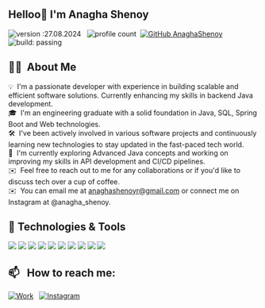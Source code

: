 ## Helloo👋 I'm Anagha Shenoy

<!--
**AnaghaShenoy/AnaghaShenoy** is a ✨ _special_ ✨ repository because its `README.md` (this file) appears on your GitHub profile.

Here are some ideas to get you started:

- 🔭 I’m currently working on ...
- 🌱 I’m currently learning ...
- 👯 I’m looking to collaborate on ...
- 🤔 I’m looking for help with ...
- 💬 Ask me about ...
- 📫 How to reach me: ...
- 😄 Pronouns: ...
- ⚡ Fun fact: ...
-->

![version :27.08.2024](https://img.shields.io/badge/version-27.08.2024-informational) &nbsp;
![profile count](https://komarev.com/ghpvc/?username=AnaghaShenoy&color=blue)&nbsp;
[![GitHub AnaghaShenoy](https://img.shields.io/github/followers/AnaghaShenoy?label=follow&style=social)](https://github.com/AnaghaShenoy)&nbsp;
![build: passing](https://img.shields.io/badge/build-passing-success)

## 👩‍💻 &nbsp;About Me

💡 &nbsp;I'm a passionate developer with experience in building scalable and efficient software solutions. Currently enhancing my skills in backend Java development.\
🎓 &nbsp;I'm an engineering graduate with a solid foundation in Java, SQL, Spring Boot and Web technologies.\
🛠 &nbsp;I've been actively involved in various software projects and continuously learning new technologies to stay updated in the fast-paced tech world.\
🌱 &nbsp;I'm currently exploring Advanced Java concepts and working on improving my skills in API development and CI/CD pipelines.\
✉️ &nbsp;Feel free to reach out to me for any collaborations or if you'd like to discuss tech over a cup of coffee.\
✉️ &nbsp;You can email me at anaghashenoyr@gmail.com or connect me on Instagram at @anagha_shenoy.

## 🔧 Technologies & Tools
![](https://img.shields.io/badge/Code-Java-informational?style=flat&logo=java&logoColor=white&color=2bbc8a)
![](https://img.shields.io/badge/Code-SQL-informational?style=flat&logo=postgresql&logoColor=white&color=2bbc8a)
![](https://img.shields.io/badge/Code-JavaScript-informational?style=flat&logo=javascript&logoColor=white&color=2bbc8a)
![](https://img.shields.io/badge/Tools-SpringBoot-informational?style=flat&logo=spring&logoColor=white&color=2bbc8a)
![](https://img.shields.io/badge/Tools-Ansible-informational?style=flat&logo=ansible&logoColor=white&color=2bbc8a)
![](https://img.shields.io/badge/Tools-Git-informational?style=flat&logo=git&logoColor=white&color=2bbc8a)
![](https://img.shields.io/badge/Tools-Docker-informational?style=flat&logo=docker&logoColor=white&color=2bbc8a)
![](https://img.shields.io/badge/Cloud-AWS-informational?style=flat&logo=amazonaws&logoColor=white&color=2bbc8a)
![](https://img.shields.io/badge/Editor-Eclipse-informational?style=flat&logo=eclipseide&logoColor=white&color=2bbc8a)
![](https://img.shields.io/badge/Editor-VSCode-informational?style=flat&logo=visualstudiocode&logoColor=white&color=2bbc8a)

## 📫 &nbsp; How to reach me:
<a href="mailto:anaghashenoyr@gmail.com"><img alt="Work" src="https://img.shields.io/badge/Gmail-D14836?style=flat&logo=gmail&logoColor=white" /></a> &nbsp;
<a href="https://www.instagram.com/anagha_shenoy/" target="_blank">
    <img alt="Instagram" src="https://img.shields.io/badge/Instagram-E4405F?style=flat&logo=instagram&logoColor=white" />
</a>

<!--
## If you like what I do
<a href="https://www.buymeacoffee.com/anaghashenoy" target="_blank"><img src="https://cdn.buymeacoffee.com/buttons/v2/default-red.png" alt="Buy Me a Coffee" width="150" ></a>
-->
